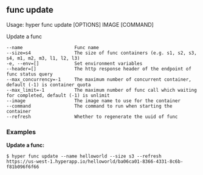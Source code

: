 ## func update

  Usage:	hyper func update [OPTIONS] IMAGE [COMMAND]

  Update a func

    --name                   Func name
    --size=s4                The size of func containers (e.g. s1, s2, s3, s4, m1, m2, m3, l1, l2, l3)
    -e, --env=[]             Set environment variables
    --header=[]              The http response header of the endpoint of func status query
    --max_concurrency=-1     The maximum number of concurrent container, default (-1) is container quota
  	--max_limit=-1           The maximum number of func call which waiting for completed, default (-1) is unlimit
    --image                  The image name to use for the container
    --command                The command to run when starting the container
    --refresh                Whether to regenerate the uuid of func

### Examples

**Update a func:**

    $ hyper func update --name helloworld --size s3 --refresh
    https://us-west-1.hyperapp.io/helloworld/ba06ca01-8366-4331-8c6b-f81b096f6f66
